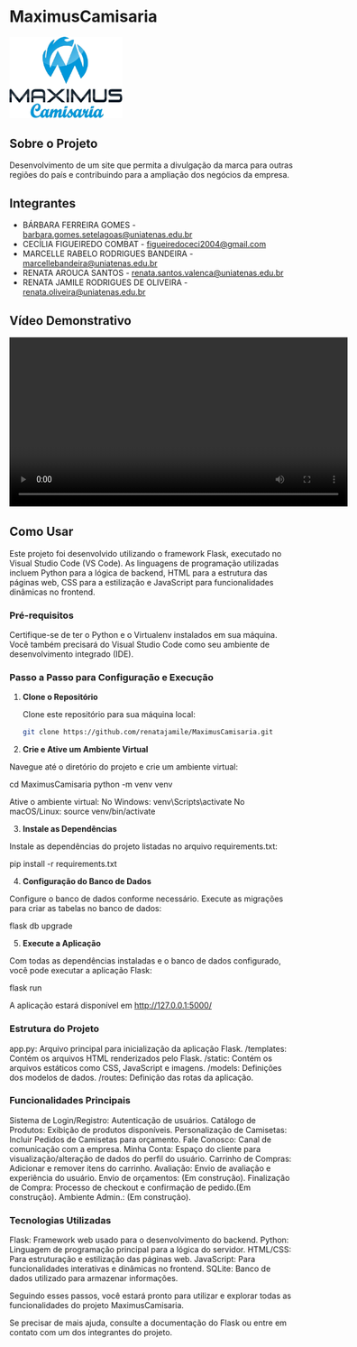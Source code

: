 # MaximusCamisaria

<img src="./loja/static/images/logoPNG.png" alt="Logo" width="200">

## Sobre o Projeto

Desenvolvimento de um site que permita a divulgação da marca para outras regiões do país e contribuindo para a ampliação dos negócios da empresa.

## Integrantes

- BÁRBARA FERREIRA GOMES - barbara.gomes.setelagoas@uniatenas.edu.br
- CECÍLIA FIGUEIREDO COMBAT - figueiredoceci2004@gmail.com
- MARCELLE RABELO RODRIGUES BANDEIRA - marcellebandeira@uniatenas.edu.br
- RENATA AROUCA SANTOS - renata.santos.valenca@uniatenas.edu.br
- RENATA JAMILE RODRIGUES DE OLIVEIRA - renata.oliveira@uniatenas.edu.br

## Vídeo Demonstrativo

<video width="600" controls>
  <source src="./website.mp4" type="video/mp4">
  Seu navegador não suporta a tag de vídeo.
</video>

## Como Usar

Este projeto foi desenvolvido utilizando o framework Flask, executado no Visual Studio Code (VS Code). As linguagens de programação utilizadas incluem Python para a lógica de backend, HTML para a estrutura das páginas web, CSS para a estilização e JavaScript para funcionalidades dinâmicas no frontend.

### Pré-requisitos

Certifique-se de ter o Python e o Virtualenv instalados em sua máquina. Você também precisará do Visual Studio Code como seu ambiente de desenvolvimento integrado (IDE).

### Passo a Passo para Configuração e Execução

1. **Clone o Repositório**

   Clone este repositório para sua máquina local:

   ```bash
   git clone https://github.com/renatajamile/MaximusCamisaria.git


2. **Crie e Ative um Ambiente Virtual**

Navegue até o diretório do projeto e crie um ambiente virtual:

cd MaximusCamisaria
python -m venv venv

Ative o ambiente virtual:
No Windows: venv\Scripts\activate
No macOS/Linux: source venv/bin/activate

3. **Instale as Dependências**

Instale as dependências do projeto listadas no arquivo requirements.txt: 

pip install -r requirements.txt

4. **Configuração do Banco de Dados**

Configure o banco de dados conforme necessário. Execute as migrações para criar as tabelas no banco de dados:

flask db upgrade

5. **Execute a Aplicação**

Com todas as dependências instaladas e o banco de dados configurado, você pode executar a aplicação Flask:

flask run

A aplicação estará disponível em http://127.0.0.1:5000/

### Estrutura do Projeto
app.py: Arquivo principal para inicialização da aplicação Flask.
/templates: Contém os arquivos HTML renderizados pelo Flask.
/static: Contém os arquivos estáticos como CSS, JavaScript e imagens.
/models: Definições dos modelos de dados.
/routes: Definição das rotas da aplicação.

### Funcionalidades Principais
Sistema de Login/Registro: Autenticação de usuários.
Catálogo de Produtos: Exibição de produtos disponíveis.
Personalização de Camisetas: Incluir Pedidos de Camisetas para orçamento.
Fale Conosco: Canal de comunicação com a empresa.
Minha Conta: Espaço do cliente para visualização/alteração de dados do perfil do usuário.
Carrinho de Compras: Adicionar e remover itens do carrinho. 
Avaliação: Envio de avaliação e experiência do usuário.
Envio de orçamentos: (Em construção).
Finalização de Compra: Processo de checkout e confirmação de pedido.(Em construção).
Ambiente Admin.: (Em construção).

### Tecnologias Utilizadas
Flask: Framework web usado para o desenvolvimento do backend.
Python: Linguagem de programação principal para a lógica do servidor.
HTML/CSS: Para estruturação e estilização das páginas web.
JavaScript: Para funcionalidades interativas e dinâmicas no frontend.
SQLite: Banco de dados utilizado para armazenar informações.

Seguindo esses passos, você estará pronto para utilizar e explorar todas as funcionalidades do projeto MaximusCamisaria. 

Se precisar de mais ajuda, consulte a documentação do Flask ou entre em contato com um dos integrantes do projeto.
